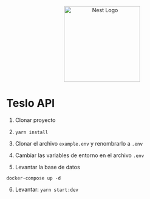 <p align="center">
  <a href="http://nestjs.com/" target="blank"><img src="https://nestjs.com/img/logo-small.svg" width="200" alt="Nest Logo" /></a>
</p>

# Teslo API

1. Clonar proyecto

2. ```yarn install```
3. Clonar el archivo ```example.env``` y renombrarlo a ```.env```
4. Cambiar las variables de entorno en el archivo ```.env```
5. Levantar la base de datos
```
docker-compose up -d
```

6. Levantar: ```yarn start:dev```